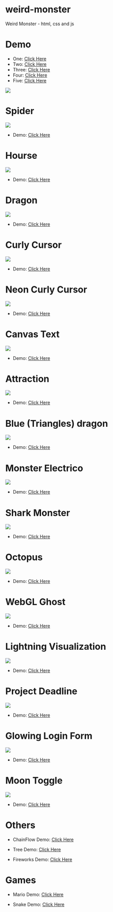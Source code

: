 # weird-monster
Weird Monster - html, css and js
# Demo
* One: <a href="https://tuberboy.github.io/weird-monster/one.html" target="_blank">Click Here</a>
* Two: <a href="https://tuberboy.github.io/weird-monster/two.html" target="_blank">Click Here</a>
* Three: <a href="https://tuberboy.github.io/weird-monster/three.html" target="_blank">Click Here</a>
* Four: <a href="https://tuberboy.github.io/weird-monster/four.html" target="_blank">Click Here</a>
* Five: <a href="https://tuberboy.github.io/weird-monster/five.html" target="_blank">Click Here</a>
<img src="Screenshot.png"/>

# Spider
<img src="Screenshot-Spider.png"/>

* Demo: <a href="https://tuberboy.github.io/weird-monster/spider.html" target="_blank">Click Here</a>

# Hourse
<img src="Screenshot-Hourse.png"/>

* Demo: <a href="https://tuberboy.github.io/weird-monster/hourse.html" target="_blank">Click Here</a>

# Dragon
<img src="Screenshot-Dragon.png"/>

* Demo: <a href="https://tuberboy.github.io/weird-monster/dragon.html" target="_blank">Click Here</a>

# Curly Cursor
<img src="Screenshot-CurlyCursor.png"/>

* Demo: <a href="https://tuberboy.github.io/weird-monster/curlycursor.html" target="_blank">Click Here</a>

# Neon Curly Cursor
<img src="Screenshot-NeonCurlyCursor.png"/>

* Demo: <a href="https://tuberboy.github.io/weird-monster/neoncurlycursor.html" target="_blank">Click Here</a>

# Canvas Text
<img src="Screenshot-CanvasText.png"/>

* Demo: <a href="https://tuberboy.github.io/weird-monster/canvastext.html" target="_blank">Click Here</a>

# Attraction
<img src="Screenshot-Attraction.png"/>

* Demo: <a href="https://tuberboy.github.io/weird-monster/attraction.html" target="_blank">Click Here</a>

# Blue (Triangles) dragon
<img src="Screenshot-blueTD.png"/>

* Demo: <a href="https://tuberboy.github.io/weird-monster/bluetringlesdragon.html" target="_blank">Click Here</a>

# Monster Electrico
<img src="Screenshot-Electrico.png"/>

* Demo: <a href="https://tuberboy.github.io/weird-monster/monsterelectrico.html" target="_blank">Click Here</a>

# Shark Monster
<img src="shark/Screenshot-Shark.png"/>

* Demo: <a href="https://tuberboy.github.io/weird-monster/shark" target="_blank">Click Here</a>

# Octopus
<img src="Screenshot-Octopus.png"/>

* Demo: <a href="https://tuberboy.github.io/weird-monster/octopus.html" target="_blank">Click Here</a>

# WebGL Ghost
<img src="Screenshot-Ghost.png"/>

* Demo: <a href="https://tuberboy.github.io/weird-monster/ghost.html" target="_blank">Click Here</a>

# Lightning Visualization
<img src="Screenshot-Lightning.jpg"/>

* Demo: <a href="https://tuberboy.github.io/weird-monster/lightning.html" target="_blank">Click Here</a>

# Project Deadline
<img src="Screenshot_pdeadline.png"/>

* Demo: <a href="https://tuberboy.github.io/weird-monster/project_deadline.html" target="_blank">Click Here</a>

# Glowing Login Form
<img src="Screenshot-Galf.jpg"/>

* Demo: <a href="https://tuberboy.github.io/weird-monster/glowingloginform.html" target="_blank">Click Here</a>

# Moon Toggle
<img src="Screenshot-MoonToggle.png"/>

* Demo: <a href="https://tuberboy.github.io/weird-monster/moontoggle.html" target="_blank">Click Here</a>

# Others

* ChainFlow Demo: <a href="https://tuberboy.github.io/weird-monster/interactiveam.html" target="_blank">Click Here</a>

* Tree Demo: <a href="https://tuberboy.github.io/weird-monster/treeam.html" target="_blank">Click Here</a>

* Fireworks Demo: <a href="https://tuberboy.github.io/weird-monster/attractivefw.html" target="_blank">Click Here</a>

# Games

* Mario Demo: <a href="https://tuberboy.github.io/weird-monster/mario" target="_blank">Click Here</a>

* Snake Demo: <a href="https://tuberboy.github.io/weird-monster/snake" target="_blank">Click Here</a>
